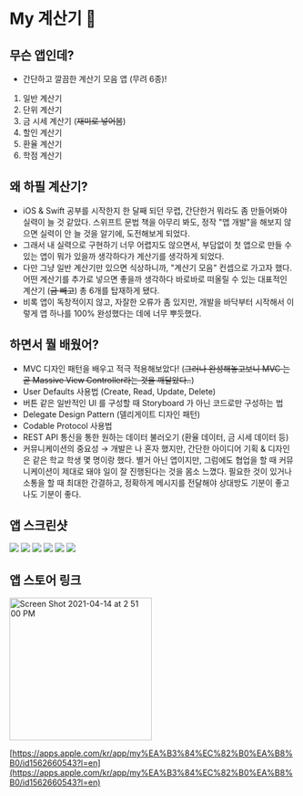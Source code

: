 # My 계산기 🧮

## 무슨 앱인데?
- 간단하고 깔끔한 계산기 모음 앱 (무려 6종)!
1. 일반 계산기
2. 단위 계산기
3. 금 시세 계산기 (~~재미로 넣어봄~~)
4. 할인 계산기
5. 환율 계산기
6. 학점 계산기

## 왜 하필 계산기?
- iOS & Swift 공부를 시작한지 한 달째 되던 무렵, 간단한거 뭐라도 좀 만들어봐야 실력이 늘 것 같았다. 스위프트 문법 책을 아무리 봐도, 정작 "앱 개발"을 해보지 않으면 실력이 안 늘 것을 알기에, 도전해보게 되었다. 
- 그래서 내 실력으로 구현하기 너무 어렵지도 않으면서, 부담없이 첫 앱으로 만들 수 있는 앱이 뭐가 있을까 생각하다가 계산기를 생각하게 되었다.  
- 다만 그냥 일반 계산기만 있으면 식상하니까, "계산기 모음" 컨셉으로 가고자 했다. 어떤 계산기를 추가로 넣으면 좋을까 생각하다 바로바로 떠올릴 수 있는 대표적인 계산기 (~~금 빼고~~) 총 6개를 탑재하게 됐다.
- 비록 앱이 독창적이지 않고, 자잘한 오류가 좀 있지만, 개발을 바닥부터 시작해서 이렇게 앱 하나를 100% 완성했다는 데에 너무 뿌듯했다.  


## 하면서 뭘 배웠어?
- MVC 디자인 패턴을 배우고 적극 적용해보았다! (~~그러나 완성해놓고보니 MVC 는 곧 Massive View Controller라는 것을 깨달았다..~~)
- User Defaults 사용법 (Create, Read, Update, Delete)
- 버튼 같은 일반적인 UI 를 구성할 때 Storyboard 가 아닌 코드로만 구성하는 법
- Delegate Design Pattern (델리게이트 디자인 패턴)
- Codable Protocol 사용법
- REST API 통신을 통한 원하는 데이터 불러오기 (환율 데이터, 금 시세 데이터 등)
- 커뮤니케이션의 중요성 → 개발은 나 혼자 했지만, 간단한 아이디어 기획 & 디자인은 같은 학교 학생 몇 명이랑 했다. 별거 아닌 앱이지만, 그럼에도 협업을 할 때 커뮤니케이션이 제대로 돼야 일이 잘 진행된다는 것을 몸소 느꼈다. 필요한 것이 있거나 소통을 할 때 최대한 간결하고, 정확하게 메시지를 전달해야 상대방도 기분이 좋고 나도 기분이 좋다.


## 앱 스크린샷



![](https://images.velog.io/images/kevinkim2586/post/e6a509a7-fd68-47d4-97c4-8722b13403f6/Mar-25-2021%2014-28-09.gif)
![](https://images.velog.io/images/kevinkim2586/post/1a71c3cf-e2ef-4053-bb16-46fe7fa054ad/Mar-25-2021%2014-28-22.gif)
![](https://images.velog.io/images/kevinkim2586/post/cab55443-9edf-45bd-9cc2-2caf5bdd92b3/Mar-25-2021%2014-28-29.gif)
![](https://images.velog.io/images/kevinkim2586/post/238bf651-3c98-42bb-8353-c7bf31688709/Mar-25-2021%2014-28-35.gif)
![](https://images.velog.io/images/kevinkim2586/post/32e74b20-d5a4-481b-8497-c545f17e4cb9/Mar-25-2021%2014-28-44.gif)
![](https://images.velog.io/images/kevinkim2586/post/599cfc5d-533a-4d10-874c-dc7d60cdfe19/Mar-25-2021%2014-28-50.gif)


## 앱 스토어 링크

<img width="250" alt="Screen Shot 2021-04-14 at 2 51 00 PM" src="https://user-images.githubusercontent.com/44637101/114660767-d9066c80-9d30-11eb-8a4d-021872cd423d.png">

[https://apps.apple.com/kr/app/my%EA%B3%84%EC%82%B0%EA%B8%B0/id1562660543?l=en](https://apps.apple.com/kr/app/my%EA%B3%84%EC%82%B0%EA%B8%B0/id1562660543?l=en)





















































